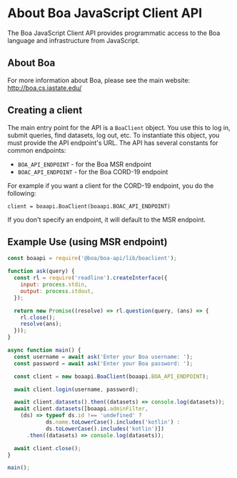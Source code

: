 # About Boa JavaScript Client API

The Boa JavaScript Client API provides programmatic access to the Boa language and infrastructure from JavaScript.

## About Boa

For more information about Boa, please see the main website: http://boa.cs.iastate.edu/

## Creating a client

The main entry point for the API is a `BoaClient` object.  You use this to log in, submit queries, find datasets, log out, etc.  To instantiate this object, you must provide the API endpoint's URL.  The API has several constants for common endpoints:

- `BOA_API_ENDPOINT` - for the Boa MSR endpoint
- `BOAC_API_ENDPOINT` - for the Boa CORD-19 endpoint

For example if you want a client for the CORD-19 endpoint, you do the following:

`client = boaapi.BoaClient(boaapi.BOAC_API_ENDPOINT)`

If you don't specify an endpoint, it will default to the MSR endpoint.

## Example Use (using MSR endpoint)

````js
const boaapi = require('@boa/boa-api/lib/boaclient');

function ask(query) {
  const rl = require('readline').createInterface({
    input: process.stdin,
    output: process.stdout,
  });

  return new Promise((resolve) => rl.question(query, (ans) => {
    rl.close();
    resolve(ans);
  }));
}

async function main() {
  const username = await ask('Enter your Boa username: ');
  const password = await ask('Enter your Boa password: ');

  const client = new boaapi.BoaClient(boaapi.BOA_API_ENDPOINT);

  await client.login(username, password);

  await client.datasets().then((datasets) => console.log(datasets));
  await client.datasets([boaapi.adminFilter,
    (ds) => typeof ds.id !== 'undefined' ?
            ds.name.toLowerCase().includes('kotlin') :
            ds.toLowerCase().includes('kotlin')])
      .then((datasets) => console.log(datasets));

  await client.close();
}

main();
````
